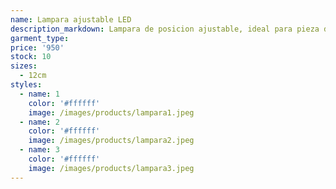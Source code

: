 ```yaml
---
name: Lampara ajustable LED
description_markdown: Lampara de posicion ajustable, ideal para pieza de estudio o iluminación especifica. Cuenta con un socket y lampara LED lo que garantiza un bajo consumo.
garment_type:
price: '950'
stock: 10
sizes:
  - 12cm
styles:
  - name: 1
    color: '#ffffff'
    image: /images/products/lampara1.jpeg
  - name: 2
    color: '#ffffff'
    image: /images/products/lampara2.jpeg
  - name: 3
    color: '#ffffff'
    image: /images/products/lampara3.jpeg
---
```

